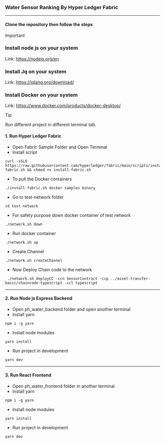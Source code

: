 ### Water Sensor Ranking By Hyper Ledger Fabric

---

#### Clone the repository then follow the steps

> [!IMPORTANT]
>
> ### Install node js on your system
>
> Link: https://nodejs.org/en
>
> ### Install Jq on your system
>
> Link: https://jqlang.org/download/
>
> ### Install Docker on your system
>
> Link: https://www.docker.com/products/docker-desktop/

> [!TIP]
> Run different project in different terminal tab.

#### 1. Run Hyper Ledger Fabric

- Open Fabric Sample Folder and Open Terminal
- Install script

```
curl -sSLO https://raw.githubusercontent.com/hyperledger/fabric/main/scripts/install-fabric.sh && chmod +x install-fabric.sh

```

- To pull the Docker containers

```
./install-fabric.sh docker samples binary
```

- Go to test-network folder

```
cd test-network
```

- For safety purpose down docker container of test network

```
./network.sh down
```

- Run docker container

```
./network.sh up
```

- Create Channel

```
./network.sh createChannel
```

- Now Deploy Chain code to the network

```
 ./network.sh deployCC -ccn SensorContract -ccp ../asset-transfer-basic/chaincode-typescript -ccl typescript
```

---

#### 2. Run Node js Express Backend

- Open ph_water_backend folder and open another terminal
- Install yarn

```
npm i -g yarn
```

- Install node modules

```
yarn install
```

- Run project in development

```
yarn dev
```

---

#### 3. Run React Frontend

- Open ph_water_frontend folder in another terminal
- Install yarn

```
npm i -g yarn
```

- Install node modules

```
yarn install
```

- Run project in development

```
yarn dev
```
